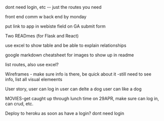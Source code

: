dont need login, etc -- just the routes you need

front end comm w back end by monday

put link to app in webiste field on GA submit form

Two READmes (for Flask and React)


use excel to show table and be able to explain relationships

google markdown cheatsheet for images to show up in readme

list routes, also use excel?

Wireframes - make sure info is there, be quick about it
  -still need to see info, list all visual elemeents

User story, 
user can log in
user can delte a dog
user can like a dog



MOVIES-get caught up through lunch time on 29APR, make sure can log in, can crud, etc.


Deploy to heroku as soon as have a login? dont need login